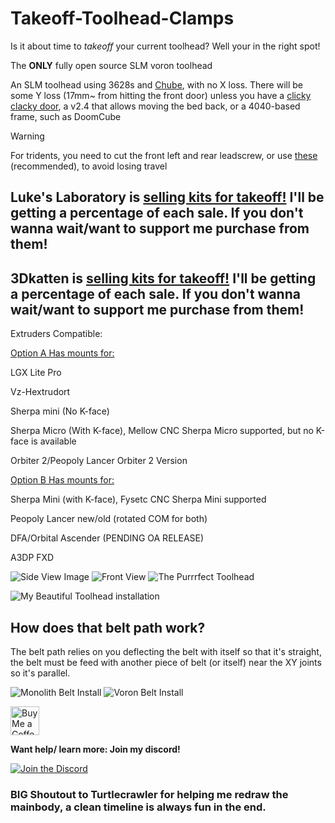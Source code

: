 # Takeoff-Toolhead-Clamps
Is it about time to *takeoff* your current toolhead? Well your in the right spot!

The **ONLY** fully open source SLM voron toolhead

An SLM toolhead using 3628s and [Chube](https://chubehotend.com), with no X loss. There will be some Y loss (17mm~ from hitting the front door) unless you have a [clicky clacky door](https://github.com/tanaes/whopping_Voron_mods/tree/main/clickyclacky_door), a v2.4 that allows moving the bed back, or a 4040-based frame, such as DoomCube

> [!WARNING]  
> For tridents, you need to cut the front left and rear leadscrew, or use [these](https://www.printables.com/model/486638-voron-trident-z-steppers-spacers) (recommended), to avoid losing travel

## Luke's Laboratory is [selling kits for takeoff!](https://lukeslabonline.com/products/takeoff-toolhead) I'll be getting a percentage of each sale. If you don't wanna wait/want to support me purchase from them!

## 3Dkatten is [selling kits for takeoff!](https://3dkatten.se/en/products/takeoff-toolhead) I'll be getting a percentage of each sale. If you don't wanna wait/want to support me purchase from them!

Extruders Compatible:

<u>Option A Has mounts for:</u>


LGX Lite Pro

Vz-Hextrudort

Sherpa mini (No K-face)

Sherpa Micro (With K-face), Mellow CNC Sherpa Micro supported, but no K-face is available

Orbiter 2/Peopoly Lancer Orbiter 2 Version


<u>Option B Has mounts for: </u>

Sherpa Mini (with K-face), Fysetc CNC Sherpa Mini supported 

Peopoly Lancer new/old (rotated COM for both)

DFA/Orbital Ascender (PENDING OA RELEASE)

A3DP FXD 

![Side View Image](Images/Takeoff%20Side%20Shot.png)
![Front View](Images/Takeoff%20Front%20View.png)
![The Purrrfect Toolhead](Images/Purrrfect%20Top%20Plate.png)

![My Beautiful Toolhead installation](Images/Burgos%20install.jpg)

## How does that belt path work?
The belt path relies on you deflecting the belt with itself so that it's straight, the belt must be feed with another piece of belt (or itself) near the XY joints so it's parallel.


![Monolith Belt Install](Images/Monolith%20Belt%20Path.png)
![Voron Belt Install](Images/Voron%20Belt%20Path.png)

<a href='https://ko-fi.com/burgo' target='_blank'><img height='46' style='border:0px;height:46px;' src='https://az743702.vo.msecnd.net/cdn/kofi3.png?v=0' border='0' alt='Buy Me a Coffee at ko-fi.com' /></a> 

**Want help/ learn more: Join my discord!**

[![Join the Discord](https://discord.com/api/guilds/1192556731952275476/widget.png?style=banner3)](https://discord.gg/6pRs2kgsKK)

### BIG Shoutout to Turtlecrawler for helping me redraw the mainbody, a clean timeline is always fun in the end.
